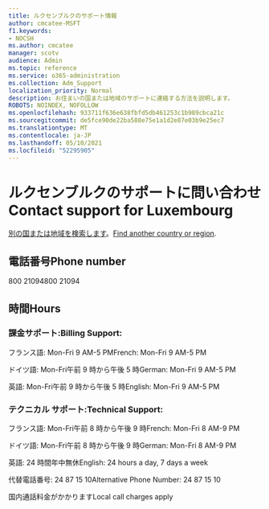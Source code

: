 ```yaml
---
title: ルクセンブルクのサポート情報
author: cmcatee-MSFT
f1.keywords:
- NOCSH
ms.author: cmcatee
manager: scotv
audience: Admin
ms.topic: reference
ms.service: o365-administration
ms.collection: Adm_Support
localization_priority: Normal
description: お住まいの国または地域のサポートに連絡する方法を説明します。
ROBOTS: NOINDEX, NOFOLLOW
ms.openlocfilehash: 933711f636e638fbfd5db461253c1b989cbca21c
ms.sourcegitcommit: de5fce90de22ba588e75e1a1d2e87e03b9e25ec7
ms.translationtype: MT
ms.contentlocale: ja-JP
ms.lasthandoff: 05/10/2021
ms.locfileid: "52295905"
---
```

# <a name="contact-support-for-luxembourg"></a><span data-ttu-id="c8080-103">ルクセンブルクのサポートに問い合わせ</span><span class="sxs-lookup"><span data-stu-id="c8080-103">Contact support for Luxembourg</span></span>

<span data-ttu-id="c8080-104">[別の国または地域を検索します](../../business-video/get-help-support.md)。</span><span class="sxs-lookup"><span data-stu-id="c8080-104">[Find another country or region](../../business-video/get-help-support.md).</span></span>

## <a name="phone-number"></a><span data-ttu-id="c8080-105">電話番号</span><span class="sxs-lookup"><span data-stu-id="c8080-105">Phone number</span></span>
<span data-ttu-id="c8080-106">800 21094</span><span class="sxs-lookup"><span data-stu-id="c8080-106">800 21094</span></span>

## <a name="hours"></a><span data-ttu-id="c8080-107">時間</span><span class="sxs-lookup"><span data-stu-id="c8080-107">Hours</span></span>
### <a name="billing-support"></a><span data-ttu-id="c8080-108">課金サポート:</span><span class="sxs-lookup"><span data-stu-id="c8080-108">Billing Support:</span></span>

<span data-ttu-id="c8080-109">フランス語: Mon-Fri 9 AM-5 PM</span><span class="sxs-lookup"><span data-stu-id="c8080-109">French: Mon-Fri 9 AM-5 PM</span></span>

<span data-ttu-id="c8080-110">ドイツ語: Mon-Fri午前 9 時から午後 5 時</span><span class="sxs-lookup"><span data-stu-id="c8080-110">German: Mon-Fri 9 AM-5 PM</span></span>

<span data-ttu-id="c8080-111">英語: Mon-Fri午前 9 時から午後 5 時</span><span class="sxs-lookup"><span data-stu-id="c8080-111">English: Mon-Fri 9 AM-5 PM</span></span>

### <a name="technical-support"></a><span data-ttu-id="c8080-112">テクニカル サポート:</span><span class="sxs-lookup"><span data-stu-id="c8080-112">Technical Support:</span></span>

<span data-ttu-id="c8080-113">フランス語: Mon-Fri午前 8 時から午後 9 時</span><span class="sxs-lookup"><span data-stu-id="c8080-113">French: Mon-Fri 8 AM-9 PM</span></span>

<span data-ttu-id="c8080-114">ドイツ語: Mon-Fri午前 8 時から午後 9 時</span><span class="sxs-lookup"><span data-stu-id="c8080-114">German: Mon-Fri 8 AM-9 PM</span></span>

<span data-ttu-id="c8080-115">英語: 24 時間年中無休</span><span class="sxs-lookup"><span data-stu-id="c8080-115">English: 24 hours a day, 7 days a week</span></span>

<span data-ttu-id="c8080-116">代替電話番号: 24 87 15 10</span><span class="sxs-lookup"><span data-stu-id="c8080-116">Alternative Phone Number: 24 87 15 10</span></span>

<span data-ttu-id="c8080-117">国内通話料金がかかります</span><span class="sxs-lookup"><span data-stu-id="c8080-117">Local call charges apply</span></span>
